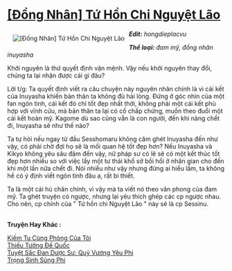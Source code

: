 <a href="https://utruyen.com/dong-nhan-tu-hon-chi-nguyet-lao/18559/" title="[Đồng Nhân] Tứ Hồn Chi Nguyệt Lão"><h1>[Đồng Nhân] Tứ Hồn Chi Nguyệt Lão</h1></a><div style="display:table"><img align="right" style="float: left; padding: 10px;" src="https://utruyen.com/images/story/200x260/dong-nhan-tu-hon-chi-nguyet-lao.jpg" alt="[Đồng Nhân] Tứ Hồn Chi Nguyệt Lão"><b><i>Edit:</i></b><i> hongdieplacvu</i><p></p><b><i>Thể loại: </i></b><i>đam mỹ, đồng nhân inuyasha</i><p></p>Khởi nguyên là thứ quyết định vận mệnh. Vậy nếu khởi nguyên thay đổi, chúng ta lại nhận được cái gì đâu? <p></p>Lời t/g: Ta quyết định viết ra câu chuyện này nguyên nhân chính là vì cái kết của Inuyasha khiến bản thân ta không đủ hài lòng. Đứng ở góc nhìn của một fan ngôn tình, cái kết đó chỉ tốt đẹp nhất thời, không phải một cái kết phù hợp với vĩnh cửu, mà bản thân ta lại có cố chấp chứng, muốn theo đuổi một cái kết hoàn mỹ. Kagome dù sao cũng vẫn là con người, đến khi nàng chết đi, Inuyasha sẽ như thế nào?<p></p>Ta tự hỏi nếu ngay từ đầu Sesshomaru không căm ghét Inuyasha đến như vậy, có phải chờ đợi họ sẽ là mối quan hệ tốt đẹp hơn? Nếu Inuyasha và Kikyo không yêu sâu đậm đến vậy, nữ pháp sư có lẽ sẽ có một kết thúc tốt đẹp hơn nhiều so với việc lấy một tư thái khổ sở bồi hồi ở nhân gian cho đến khi một lần nữa chết đi. Nói nhiều như vậy nhưng đừng ai hiểu lầm, ta không hề có ý định viết ngôn tình đâu a, rất bi thiết.<p></p>Ta là một cái hủ chân chính, vì vậy mà ta viết nó theo văn phong của đam mỹ. Ta ghét truyện có ngược, nhưng lại yêu thích ghép các cp ngược nhau. Cho nên, cp chính của " Tứ hồn chi Nguyệt Lão " này sẽ là cp Sessinu. </div><p><br><b>Truyện Hay Khác :</b></p><a href="https://utruyen.com/kiem-tu-cung-phong-cua-toi/18555/" alt="Kiếm Tu Cùng Phòng Của Tôi">Kiếm Tu Cùng Phòng Của Tôi</a><br/><a href="https://github.com/quanluxury/ngontinh_sac/tree/master/truyenhay/18868/" alt="Thiếu Tướng Đế Quốc">Thiếu Tướng Đế Quốc</a><br/><a href="https://truyenhot2019.blogspot.com/2019/12/tuyet-sac-dan-duoc-su-quy-vuong-yeu-phi.html" alt="Tuyệt Sắc Đan Dược Sư: Quỷ Vương Yêu Phi">Tuyệt Sắc Đan Dược Sư: Quỷ Vương Yêu Phi</a><br/><a href="https://github.com/quanluxury/truyenhot/tree/master/truyenhay/9387/" alt="Trọng Sinh Sủng Phi">Trọng Sinh Sủng Phi</a><br/>